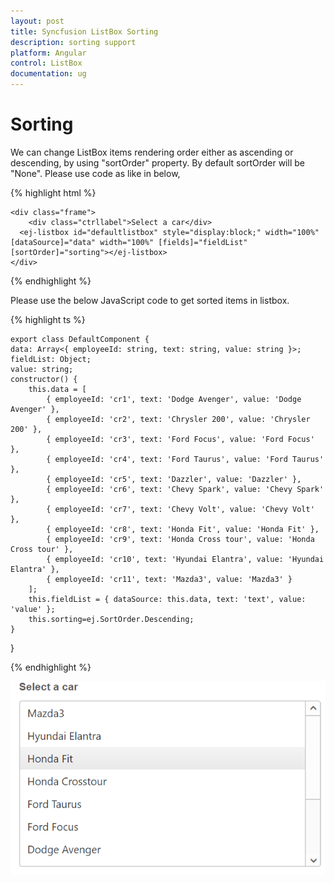 ```yaml
---
layout: post
title: Syncfusion ListBox Sorting
description: sorting support
platform: Angular
control: ListBox
documentation: ug
---
```


# Sorting

We can change ListBox items rendering order either as ascending or descending, by using "sortOrder" property. By default sortOrder will be "None". Please use code as like in below,

{% highlight html %} 

    <div class="frame">
        <div class="ctrllabel">Select a car</div>
      <ej-listbox id="defaultlistbox" style="display:block;" width="100%" [dataSource]="data" width="100%" [fields]="fieldList" [sortOrder]="sorting"></ej-listbox>
    </div>

{% endhighlight %}

 Please use the below JavaScript code to get sorted items in listbox.

  {% highlight ts %}

    export class DefaultComponent {
    data: Array<{ employeeId: string, text: string, value: string }>;
    fieldList: Object;
    value: string;
    constructor() {
        this.data = [
            { employeeId: 'cr1', text: 'Dodge Avenger', value: 'Dodge Avenger' },
            { employeeId: 'cr2', text: 'Chrysler 200', value: 'Chrysler 200' },
            { employeeId: 'cr3', text: 'Ford Focus', value: 'Ford Focus' },
            { employeeId: 'cr4', text: 'Ford Taurus', value: 'Ford Taurus' },
            { employeeId: 'cr5', text: 'Dazzler', value: 'Dazzler' },
            { employeeId: 'cr6', text: 'Chevy Spark', value: 'Chevy Spark' },
            { employeeId: 'cr7', text: 'Chevy Volt', value: 'Chevy Volt' },
            { employeeId: 'cr8', text: 'Honda Fit', value: 'Honda Fit' },
            { employeeId: 'cr9', text: 'Honda Cross tour', value: 'Honda Cross tour' },
            { employeeId: 'cr10', text: 'Hyundai Elantra', value: 'Hyundai Elantra' },
            { employeeId: 'cr11', text: 'Mazda3', value: 'Mazda3' }
        ];
        this.fieldList = { dataSource: this.data, text: 'text', value: 'value' };
        this.sorting=ej.SortOrder.Descending;
    }
}

  {% endhighlight %}

![Sorting](Sorting-Images\img1.png)